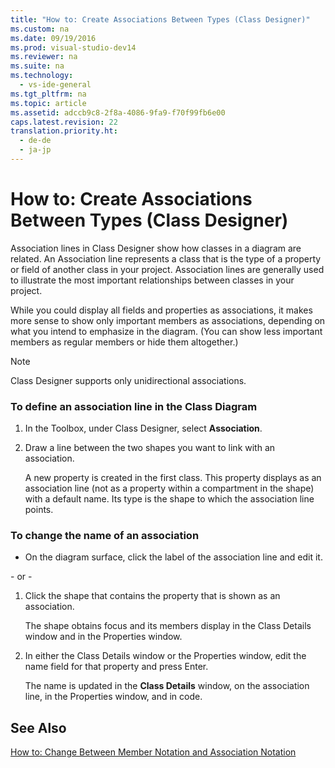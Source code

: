 ```yaml
---
title: "How to: Create Associations Between Types (Class Designer)"
ms.custom: na
ms.date: 09/19/2016
ms.prod: visual-studio-dev14
ms.reviewer: na
ms.suite: na
ms.technology: 
  - vs-ide-general
ms.tgt_pltfrm: na
ms.topic: article
ms.assetid: adccb9c8-2f8a-4086-9fa9-f70f99fb6e00
caps.latest.revision: 22
translation.priority.ht: 
  - de-de
  - ja-jp
---
```

# How to: Create Associations Between Types (Class Designer)
Association lines in Class Designer show how classes in a diagram are related. An Association line represents a class that is the type of a property or field of another class in your project. Association lines are generally used to illustrate the most important relationships between classes in your project.  
  
 While you could display all fields and properties as associations, it makes more sense to show only important members as associations, depending on what you intend to emphasize in the diagram. (You can show less important members as regular members or hide them altogether.)  
  
> [!NOTE]
>  Class Designer supports only unidirectional associations.  
  
### To define an association line in the Class Diagram  
  
1.  In the Toolbox, under Class Designer, select **Association**.  
  
2.  Draw a line between the two shapes you want to link with an association.  
  
     A new property is created in the first class. This property displays as an association line (not as a property within a compartment in the shape) with a default name. Its type is the shape to which the association line points.  
  
### To change the name of an association  
  
-   On the diagram surface, click the label of the association line and edit it.  
  
 \- or -  
  
1.  Click the shape that contains the property that is shown as an association.  
  
     The shape obtains focus and its members display in the Class Details window and in the Properties window.  
  
2.  In either the Class Details window or the Properties window, edit the name field for that property and press Enter.  
  
     The name is updated in the **Class Details** window, on the association line, in the Properties window, and in code.  
  
## See Also  
 [How to: Change Between Member Notation and Association Notation](../vs140/How-to--Change-Between-Member-Notation-and-Association-Notation--Class-Designer-.md)